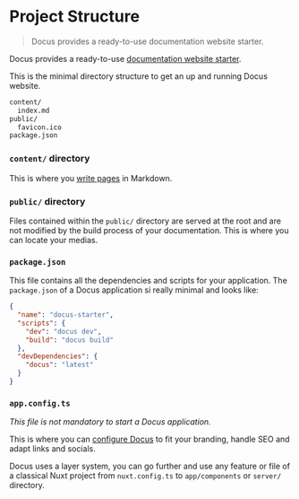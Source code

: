 # Project Structure

> Docus provides a ready-to-use documentation website starter.

Docus provides a ready-to-use [documentation website starter](https://github.com/nuxt-content/docus/tree/.starter).

This is the minimal directory structure to get an up and running Docus website.

```bash
content/
  index.md
public/
  favicon.ico
package.json
```

### `content/` directory

This is where you [write pages](https://docus.dev/concepts/edition) in Markdown.

### `public/` directory

Files contained within the `public/` directory are served at the root and are not modified by the build process of your documentation. This is where you can locate your medias.

### `package.json`

This file contains all the dependencies and scripts for your application. The `package.json` of a Docus application si really minimal and looks like:

```json [package.json]
{
  "name": "docus-starter",
  "scripts": {
    "dev": "docus dev",
    "build": "docus build"
  },
  "devDependencies": {
    "docus": "latest"
  }
}
```

### `app.config.ts`

*This file is not mandatory to start a Docus application.*

This is where you can [configure Docus](https://docus.dev/concepts/configuration) to fit your branding, handle SEO and adapt links and socials.

<prose-tip to="https://docus.dev/concepts/nuxt">

Docus uses a layer system, you can go further and use any feature or file of a classical Nuxt project from `nuxt.config.ts` to `app/components` or `server/` directory.

</prose-tip>

